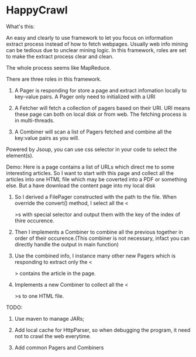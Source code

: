 HappyCrawl
==========

What's this:

An easy and clearly to use framework to let you focus on information extract process instead of how to fetch webpages. Usually web info mining can be tedious due to unclear mining logic. In this framework, roles are set to make the extract process clear and clean.

The whole process seems like MapReduce.

There are three roles in this framework. 

1. A Pager is responding for store a page and extract infomation locally to key-value pairs. A Pager only need to initialized with a URI

2. A Fetcher will fetch a collection of pagers based on their URI. URI means these page can both on local disk or from web. The fetching process is in multi-threads.

3. A Combiner will scan a list of Pagers fetched and combine all the key:value pairs as you will.


Powered by Jsoup, you can use css selector in your code to select the element(s).

Demo:
Here is a page contains a list of URLs which direct me to some interesting articles. So I want to start with this page and collect all the articles into one HTML file which may be coverted into a PDF or something else. But a have download the content page into my local disk

1. So I derived a FilePager constructed with the path to the file. When override the convert() method, I select all the <<div>>s with special selector and output them with the key of the index of thire occurence.

2. Then I implements a Combiner to combine all the previous together in order of their occurence.(This combiner is not necessary, infact you can directly handle the output in main function)

3. Use the combined info, I instance many other new Pagers which is responding to extract only the <<div>> contains the article in the page.

4. Implements a new Combiner to collect all the <<div>>s to one HTML file.

TODO:

1. Use maven to manage JARs;

2. Add local cache for HttpParser, so when debugging the program, it need not to crawl the web everytime.

3. Add common Pagers and Combiners